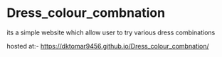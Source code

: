 # Dress_colour_combnation
its a simple website which allow user to try various dress combinations

hosted at:- https://dktomar9456.github.io/Dress_colour_combnation/
